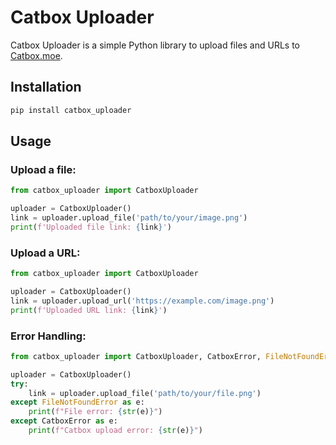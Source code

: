 # Catbox Uploader

Catbox Uploader is a simple Python library to upload files and URLs to [Catbox.moe](https://catbox.moe).

## Installation

```bash
pip install catbox_uploader
```

## Usage

### Upload a file:

```python
from catbox_uploader import CatboxUploader

uploader = CatboxUploader()
link = uploader.upload_file('path/to/your/image.png')
print(f'Uploaded file link: {link}')
```

### Upload a URL:

```python
from catbox_uploader import CatboxUploader

uploader = CatboxUploader()
link = uploader.upload_url('https://example.com/image.png')
print(f'Uploaded URL link: {link}')
```

### Error Handling:

```python
from catbox_uploader import CatboxUploader, CatboxError, FileNotFoundError

uploader = CatboxUploader()
try:
    link = uploader.upload_file('path/to/your/file.png')
except FileNotFoundError as e:
    print(f"File error: {str(e)}")
except CatboxError as e:
    print(f"Catbox upload error: {str(e)}")
```
